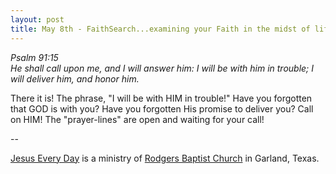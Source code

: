 ```yaml
---
layout: post
title: May 8th - FaithSearch...examining your Faith in the midst of life's
---
```


_Psalm 91:15  
He shall call upon me, and I will answer him: I will be with him in
trouble; I will deliver him, and honor him._

There it is! The phrase, "I will be with HIM in trouble!" Have you
forgotten that GOD is with you? Have you forgotten His promise to
deliver you? Call on HIM! The "prayer-lines" are open and waiting for
your call!

 --

<a href=http://jesuseveryday.net>Jesus Every Day</a> is a ministry of <a href=http://rodgersbaptist.net>Rodgers Baptist Church</a> in Garland, Texas.
